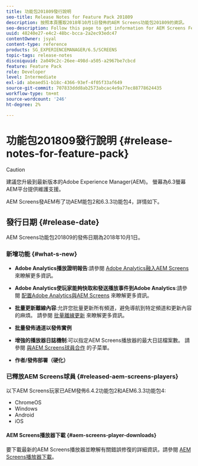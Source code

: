 ```yaml
---
title: 功能包201809發行說明
seo-title: Release Notes for Feature Pack 201809
description: 按照本頁獲取2018年10月1日發佈的AEM Screens功能包201809的資訊。
seo-description: Follow this page to get information for AEM Screens Feature Pack 201809 released on October 01, 2018.
uuid: 48240e27-e4c2-48bc-bcca-2a2ec93edc47
contentOwner: jsyal
content-type: reference
products: SG_EXPERIENCEMANAGER/6.5/SCREENS
topic-tags: release-notes
discoiquuid: 2a049c2c-26ee-498d-a505-a2967be7cbcd
feature: Feature Pack
role: Developer
level: Intermediate
exl-id: abeaed51-b18c-4366-93ef-4f05f33af649
source-git-commit: 707833ddd8ab2573abcac4e9a77ec88778624435
workflow-type: tm+mt
source-wordcount: '246'
ht-degree: 2%

---
```


# 功能包201809發行說明 {#release-notes-for-feature-pack}

>[!CAUTION]
>
>建議您升級到最新版本的Adobe Experience Manager(AEM)。 螢幕為6.3螢幕AEM平台提供維護支援。

AEM Screens發AEM布了功AEM能包2和6.3.3功能包4，詳情如下。

## 發行日期 {#release-date}

AEM Screens功能包201809的發佈日期為2018年10月1日。

### 新增功能 {#what-s-new}

* **Adobe Analytics播放證明報告**:請參閱 [Adobe Analytics融入AEM Screens](adobe-analytics-integration-aem-screens.md) 來瞭解更多資訊。

* **Adobe Analytics使玩家能夠快取和發送播放事件到Adobe Analytics**:請參閱 [配置Adobe Analytics與AEM Screens](configuring-adobe-analytics-aem-screens.md) 來瞭解更多資訊。

* **批量更新離線內容**:允許您批量更新所有頻道，避免導航到特定頻道和更新內容的麻煩。 請參閱 [批量離線更新](bulk-offline-update.md) 來瞭解更多資訊。

* **批量發佈通道以發佈實例**
* **增強的播放器日誌機制**:可以指定AEM Screens播放器的最大日誌檔案數。 請參閱 [與AEM Screens球員合作](working-with-screens-player.md) 的子菜單。

* **作者/發佈部署（硬化）**

### 已釋放AEM Screens球員 {#released-aem-screens-players}

以下AEM Screens玩家已AEM發佈6.4.2功能包2和AEM6.3.3功能包4:

* ChromeOS
* Windows
* Android
* iOS

#### AEM Screens播放器下載 {#aem-screens-player-downloads}

要下載最新的AEM Screens播放器並瞭解有關錯誤修復的詳細資訊，請參閱 [AEM Screens播放器下載](https://download.macromedia.com/screens/)。
